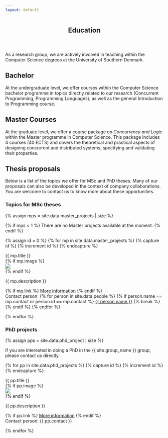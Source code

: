 ```yaml
---
layout: default
---
```


<article id="main"><header class="major container" markdown="1">

# Education

</header><section class="wrapper card style4 container"><div class="content"><section markdown="1">

As a research group, we are actively involved in teaching within the Computer Science degrees at the University of Southern Denmark.

## Bachelor

At the undergraduate level, we offer courses within the Computer Science bachelor programme in topics directly related to our research (Concurrent Programming, Programming Languages), as well as the general Introduction to Programming course.

## Master Courses

At the graduate level, we offer a course package on <i>Concurrency  and
Logic</i> within the Master programme in Computer Science. This package
includes 4 courses (40 ECTS) and covers the theoretical and practical
aspects of designing concurrent and distributed systems, specifying and
validating their properties.

<!-- ## Talent Fellowship

TBA -->

## Thesis proposals

Below is a list of the topics we offer for MSc and PhD theses.
Many of our proposals can also be developed in the context of company collaborations.
You are welcome to contact us to know more about these opportunities.

### Topics for MSc theses
{% assign mps = site.data.master_projects | size %}

{% if mps < 1 %}
There are no Master projects available at the moment.
{% endif %}

{% assign id = 0 %}
{% for mp in site.data.master_projects %}
{% capture id %}
{% increment id %}
{% endcapture %}

<div class="card mb-4">
    <div style="cursor: pointer;" class="card-header alert-info" data-toggle="collapse" data-target="#{{ id }}" aria-expanded="false" aria-controls="{{ id }}">{{ mp.title }}</div>
  <div class="card-body collapse" id="{{ id }}">
    <div class="mt-0 card-text">
    {% if mp.image %}
      <div class="col-sm-4 col-md-3 col-lg-2 float-left"><img class="mr-3 mb-1 img-fluid" src="{{mp.image}}"></div>
    {% endif %}
    <p class="text-justify hyphenate">{{ mp.description }}</p>
    {% if mp.link %}
    <a class="card-link" href="{{mp.link}}">More information</a>
    {% endif %}
    </div>
    <span>Contact person:
    {% for person in site.data.people %}
      {% if person.name == mp.contact or person.id == mp.contact %}
        <a class="card-link" href="/people.html#{{ person.id}}">{{ person.name }}</a>
      {% break %}
      {% endif %}
    {% endfor %}
    </span>  
    <!--span>Contact person: {{ site.people | where:"item","item.id == mp.contact || item.name == mp.contact" }} </span>  
    <!--span>Contact person: {{ mp.contact }}</span-->
  </div>
</div>

{% endfor %}

### PhD projects

{% assign pps = site.data.phd_project | size %}

If you are interested in doing a PhD in the {{ site.group_name }} group, please contact us directly.

{% for pp in site.data.phd_projects %}
{% capture id %}
{% increment id %}
{% endcapture %}

<div class="card mb-4">
    <div style="cursor: pointer;" class="card-header alert-info" data-toggle="collapse" data-target="#{{ id }}" aria-expanded="false" aria-controls="{{ id }}">{{ pp.title }}</div>
  <div class="card-body collapse" id="{{ id }}">
    <div class="mt-0 card-text">
    {% if pp.image %}
      <div class="col-sm-4 col-md-3 col-lg-2 float-left"><img class="mr-3 mb-1 img-fluid" src="{{pp.image}}"></div>
    {% endif %}
    <p class="text-justify hyphenate">{{ pp.description }}</p>
    {% if pp.link %}
    <a class="card-link" href="{{pp.link}}">More information</a>
    {% endif %}
    </div>  
    <span>Contact person: {{ pp.contact }}</span>
  </div>
</div>

{% endfor %}

</section></div></section></article>
